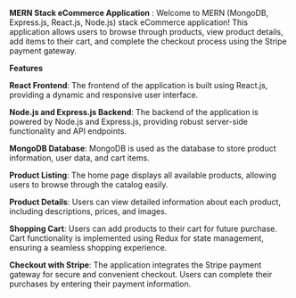 **MERN Stack eCommerce Application** : Welcome to MERN (MongoDB, Express.js, React.js, Node.js) stack eCommerce application! This application allows users to browse through products, view product details, add items to their cart, and complete the checkout process using the Stripe payment gateway.

**Features**

**React Frontend**: The frontend of the application is built using React.js, providing a dynamic and responsive user interface.

**Node.js and Express.js Backend**: The backend of the application is powered by Node.js and Express.js, providing robust server-side functionality and API endpoints.

**MongoDB Database**: MongoDB is used as the database to store product information, user data, and cart items.

**Product Listing**: The home page displays all available products, allowing users to browse through the catalog easily.

**Product Details**: Users can view detailed information about each product, including descriptions, prices, and images.

**Shopping Cart**: Users can add products to their cart for future purchase. Cart functionality is implemented using Redux for state management, ensuring a seamless shopping experience.

**Checkout with Stripe**: The application integrates the Stripe payment gateway for secure and convenient checkout. Users can complete their purchases by entering their payment information.



